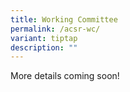 ```yaml
---
title: Working Committee
permalink: /acsr-wc/
variant: tiptap
description: ""
---
```

<p>More details coming soon!</p>